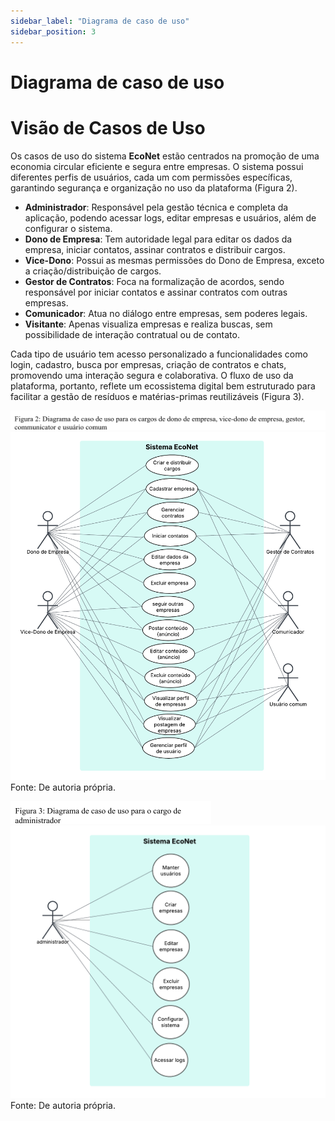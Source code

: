 ```yaml
---
sidebar_label: "Diagrama de caso de uso"
sidebar_position: 3
---
```

# Diagrama de caso de uso  

# Visão de Casos de Uso 

Os casos de uso do sistema **EcoNet** estão centrados na promoção de uma economia circular eficiente e segura entre empresas. O sistema possui diferentes perfis de usuários, cada um com permissões específicas, garantindo segurança e organização no uso da plataforma (Figura 2).

- **Administrador**: Responsável pela gestão técnica e completa da aplicação, podendo acessar logs, editar empresas e usuários, além de configurar o sistema.
- **Dono de Empresa**: Tem autoridade legal para editar os dados da empresa, iniciar contatos, assinar contratos e distribuir cargos.
- **Vice-Dono**: Possui as mesmas permissões do Dono de Empresa, exceto a criação/distribuição de cargos.
- **Gestor de Contratos**: Foca na formalização de acordos, sendo responsável por iniciar contatos e assinar contratos com outras empresas.
- **Comunicador**: Atua no diálogo entre empresas, sem poderes legais.
- **Visitante**: Apenas visualiza empresas e realiza buscas, sem possibilidade de interação contratual ou de contato.

Cada tipo de usuário tem acesso personalizado a funcionalidades como login, cadastro, busca por empresas, criação de contratos e chats, promovendo uma interação segura e colaborativa. O fluxo de uso da plataforma, portanto, reflete um ecossistema digital bem estruturado para facilitar a gestão de resíduos e matérias-primas reutilizáveis (Figura 3).  

![Representação Visual da Arquitetura](../../static/img/image5.png)
![Representação Visual da Arquitetura](../../static/img/image13.png)  
Fonte: De autoria própria.  

![Representação Visual da Arquitetura](../../static/img/image1.png)
![Representação Visual da Arquitetura](../../static/img/image7.png)
Fonte: De autoria própria. 
